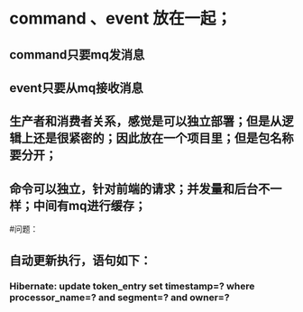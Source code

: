 # command 、event 放在一起；
## command只要mq发消息
## event只要从mq接收消息
## 生产者和消费者关系，感觉是可以独立部署；但是从逻辑上还是很紧密的；因此放在一个项目里；但是包名称要分开；
## 命令可以独立，针对前端的请求；并发量和后台不一样；中间有mq进行缓存；


#问题：
## 自动更新执行，语句如下：
### Hibernate: update token_entry set timestamp=? where processor_name=? and segment=? and owner=?